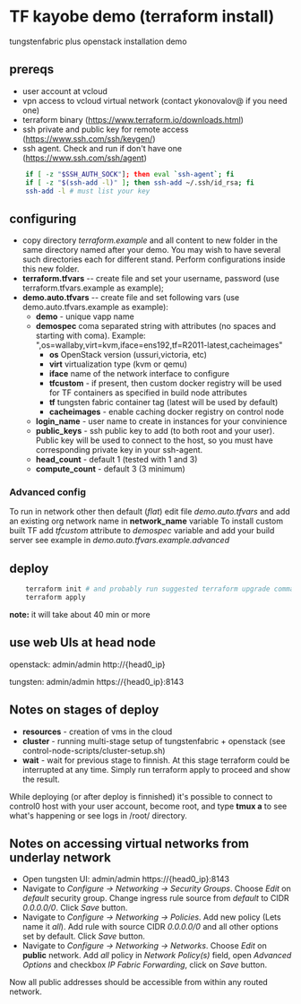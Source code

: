 # TF kayobe demo (terraform install)

tungstenfabric plus openstack installation demo

## prereqs

  - user account at vcloud
  - vpn access to vcloud virtual network (contact ykonovalov@ if you need one)
  - terraform binary (https://www.terraform.io/downloads.html)
  - ssh private and public key for remote access (https://www.ssh.com/ssh/keygen/)
  - ssh agent. Check and run if don't have one (https://www.ssh.com/ssh/agent)
```bash
    if [ -z "$SSH_AUTH_SOCK"]; then eval `ssh-agent`; fi
    if [ -z "$(ssh-add -l)" ]; then ssh-add ~/.ssh/id_rsa; fi
    ssh-add -l # must list your key
```

## configuring

  - copy directory *terraform.example* and all content to new folder in the same directory named after your demo. You may wish to have several such directories each for different stand. Perform configurations inside this new folder.
  - **terraform.tfvars** -- create file and set your username, password (use terraform.tfvars.example as example);
  - **demo.auto.tfvars** -- create file and set following vars (use demo.auto.tfvars.example as example):
    - __demo__ - unique vapp name
    - __demospec__ coma separated string with attributes (no spaces and starting with coma). Example: ",os=wallaby,virt=kvm,iface=ens192,tf=R2011-latest,cacheimages"
      - __os__ OpenStack version (ussuri,victoria, etc)
      - __virt__ virtualization type (kvm or qemu)
      - __iface__ name of the network interface to configure
      - __tfcustom__ - if present, then custom docker registry will be used for TF containers as specified in build node attributes
      - __tf__ tungsten fabric container tag (latest will be used by default)
      - __cacheimages__ - enable caching docker registry on control node
    - __login_name__ - user name to create in instances for your convinience
    - __public_keys__ - ssh public key to add (to both root and your user). Public key will be used to connect to the host, so you must have corresponding private key in your ssh-agent.
    - __head_count__ - default 1 (tested with 1 and 3)
    - __compute_count__ - default 3 (3 minimum)

### Advanced config

To run in network other then default (*flat*) edit file *demo.auto.tfvars* and add an existing org network name in __network_name__ variable
To install custom built TF add *tfcustom* attribute to *demospec* variable and add your build server see example in *demo.auto.tfvars.example.advanced*

## deploy

```bash
    terraform init # and probably run suggested terraform upgrade command
    terraform apply
```

**note:** it will take about 40 min or more

## use web UIs at head node

openstack: admin/admin http://{head0_ip}

tungsten:  admin/admin https://{head0_ip}:8143

## Notes on stages of deploy

  - **resources** - creation of vms in the cloud
  - **cluster** -  running multi-stage setup of tungstenfabric + openstack (see control-node-scripts/cluster-setup.sh)
  - **wait** - wait for previous stage to finnish. At this stage terraform could be interrupted at any time. Simply run terraform apply to proceed and show the result.

While deploying (or after deploy is finnished) it's possible to connect to control0 host with your user account, become root, and type **tmux a** to see what's happening or see logs in /root/ directory.

## Notes on accessing virtual networks from underlay network

  - Open tungsten UI:  admin/admin https://{head0_ip}:8143
  - Navigate to _Configure -> Networking -> Security Groups_. Choose *Edit* on *default* security group. Change ingress rule source from *default* to CIDR *0.0.0.0/0*. Click *Save* button.
  - Navigate to _Configure -> Networking -> Policies_. Add new policy (Lets name it *all*). Add rule with source CIDR *0.0.0.0/0* and all other options set by default. Click *Save* button.
  - Navigate to _Configure -> Networking -> Networks_. Choose *Edit* on **public** network. Add *all* policy in *Network Policy(s)* field, open *Advanced Options* and checkbox *IP Fabric Forwarding*, click on *Save* button.

Now all public addresses should be accessible from within any routed network.
